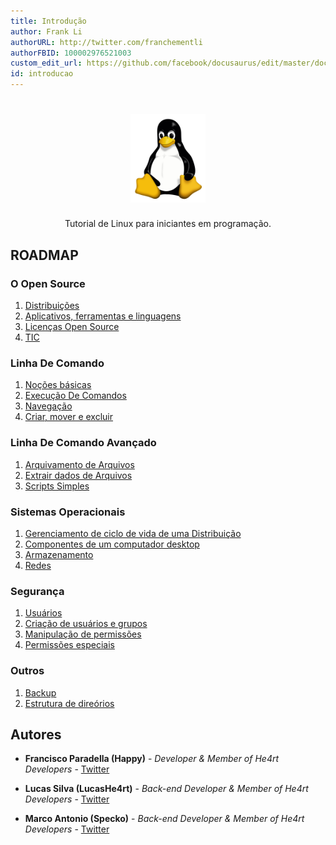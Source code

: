 ```yaml
---
title: Introdução
author: Frank Li
authorURL: http://twitter.com/franchementli
authorFBID: 100002976521003
custom_edit_url: https://github.com/facebook/docusaurus/edit/master/docs/api-doc-markdown.md
id: introducao
---
```


<h1 align="center">
  <img src="../assets/images/linux-para-iniciantes/Tux.svg" alt="Tux" width="120px" />
</h1>

<p align="center">Tutorial de Linux para iniciantes em programação.</p>

## ROADMAP

### O Open Source

1. [Distribuições](o-open-source/linux-distribuicoes)
2. [Aplicativos, ferramentas e linguagens](o-open-source/linux-aplicativos)
3. [Licenças Open Source](o-open-source/linux-licensas)
4. [TIC](o-open-source/linux-tic)

### Linha De Comando

1. [Noções básicas](linha-de-comando-basico/linux-basico-cli)
2. [Execução De Comandos](linha-de-comando-basico/linux-comandos)
3. [Navegação](linha-de-comando-basico/linux-navegacao)
4. [Criar, mover e excluir](linha-de-comando-basico/linux-manipulacao)

### Linha De Comando Avançado

1.  [Arquivamento de Arquivos](linha-de-comando-avancado/linux-arquivamento-arquivo)
2.  [Extrair dados de Arquivos](linha-de-comando-avancado/linux-condutores)
3.  [Scripts Simples](linha-de-comando-avancado/linux-scripts)

### Sistemas Operacionais

1. [Gerenciamento de ciclo de vida de uma Distribuição](linux-para-iniciantes/sistemas-operacionais/linux-ciclo-vida)
2. [Componentes de um computador desktop](sistemas-operacionais/linux-componentes)
3. [Armazenamento](sistemas-operacionais/linux-armazenamentos)
4. [Redes](sistemas-operacionais/linux-redes)

### Segurança

1. [Usuários](seguranca/linux-usuario)
2. [Criação de usuários e grupos](seguranca/linux-grupos)
3. [Manipulação de permissões](seguranca/linux-manipulacao)
4. [Permissões especiais](seguranca/linux-permissoes)

### Outros

1. [Backup](linux-backup)
2. [Estrutura de direórios](linux-estrutura-diretorios)

## Autores

- **Francisco Paradella (Happy)** - _Developer & Member of He4rt Developers_ - [Twitter](https://twitter.com/Pr1nceJS)

- **Lucas Silva (LucasHe4rt)** - _Back-end Developer & Member of He4rt Developers_ - [Twitter](https://twitter.com/lucashe4rt)

- **Marco Antonio (Specko)** - _Back-end Developer & Member of He4rt Developers_ - [Twitter](https://twitter.com/lolgamarco2)
